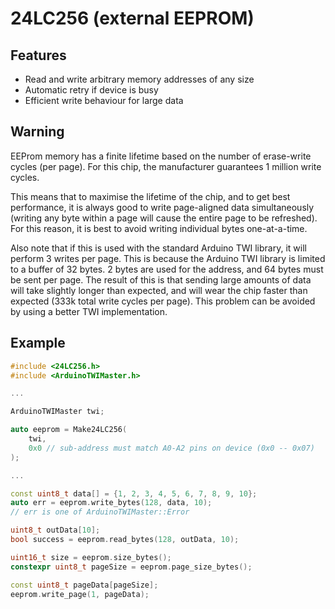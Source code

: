 # 24LC256 (external EEPROM)

## Features

* Read and write arbitrary memory addresses of any size
* Automatic retry if device is busy
* Efficient write behaviour for large data

## Warning

EEProm memory has a finite lifetime based on the number of erase-write
cycles (per page). For this chip, the manufacturer guarantees 1 million
write cycles.

This means that to maximise the lifetime of the chip, and to get best
performance, it is always good to write page-aligned data
simultaneously (writing any byte within a page will cause the entire
page to be refreshed). For this reason, it is best to avoid writing
individual bytes one-at-a-time.

Also note that if this is used with the standard Arduino TWI library,
it will perform 3 writes per page. This is because the Arduino TWI
library is limited to a buffer of 32 bytes. 2 bytes are used for the
address, and 64 bytes must be sent per page. The result of this is that
sending large amounts of data will take slightly longer than expected,
and will wear the chip faster than expected (333k total write cycles
per page). This problem can be avoided by using a better TWI
implementation.

## Example

```cpp
#include <24LC256.h>
#include <ArduinoTWIMaster.h>

...

ArduinoTWIMaster twi;

auto eeprom = Make24LC256(
	twi,
	0x0 // sub-address must match A0-A2 pins on device (0x0 -- 0x07)
);

...

const uint8_t data[] = {1, 2, 3, 4, 5, 6, 7, 8, 9, 10};
auto err = eeprom.write_bytes(128, data, 10);
// err is one of ArduinoTWIMaster::Error

uint8_t outData[10];
bool success = eeprom.read_bytes(128, outData, 10);

uint16_t size = eeprom.size_bytes();
constexpr uint8_t pageSize = eeprom.page_size_bytes();

const uint8_t pageData[pageSize];
eeprom.write_page(1, pageData);
```

